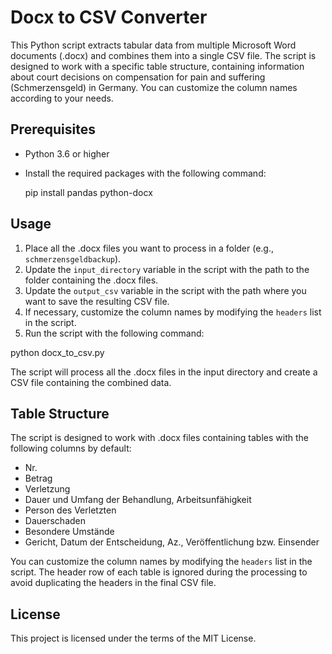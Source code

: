 # Docx to CSV Converter

This Python script extracts tabular data from multiple Microsoft Word documents (.docx) and combines them into a single CSV file. The script is designed to work with a specific table structure, containing information about court decisions on compensation for pain and suffering (Schmerzensgeld) in Germany. You can customize the column names according to your needs.

## Prerequisites

- Python 3.6 or higher
- Install the required packages with the following command: 

  pip install pandas python-docx


## Usage

1. Place all the .docx files you want to process in a folder (e.g., `schmerzensgeldbackup`).
2. Update the `input_directory` variable in the script with the path to the folder containing the .docx files.
3. Update the `output_csv` variable in the script with the path where you want to save the resulting CSV file.
4. If necessary, customize the column names by modifying the `headers` list in the script.
5. Run the script with the following command:

  python docx_to_csv.py


The script will process all the .docx files in the input directory and create a CSV file containing the combined data.

## Table Structure

The script is designed to work with .docx files containing tables with the following columns by default:

- Nr.
- Betrag
- Verletzung
- Dauer und Umfang der Behandlung, Arbeitsunfähigkeit
- Person des Verletzten
- Dauerschaden
- Besondere Umstände
- Gericht, Datum der Entscheidung, Az., Veröffentlichung bzw. Einsender

You can customize the column names by modifying the `headers` list in the script. The header row of each table is ignored during the processing to avoid duplicating the headers in the final CSV file.

## License

This project is licensed under the terms of the MIT License.




